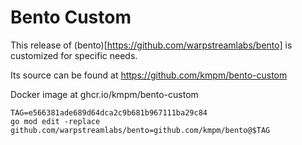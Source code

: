 # Bento Custom
This release of (bento)[https://github.com/warpstreamlabs/bento] is
customized for specific needs.

Its source can be found at https://github.com/kmpm/bento-custom

Docker image at ghcr.io/kmpm/bento-custom


```shell
TAG=e566381ade689d64dca2c9b681b967111ba29c84
go mod edit -replace github.com/warpstreamlabs/bento=github.com/kmpm/bento@$TAG

```
